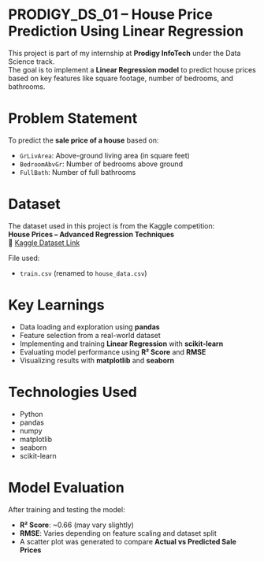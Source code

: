 #  PRODIGY_DS_01 – House Price Prediction Using Linear Regression

This project is part of my internship at **Prodigy InfoTech** under the Data Science track.  
The goal is to implement a **Linear Regression model** to predict house prices based on key features like square footage, number of bedrooms, and bathrooms.


#  Problem Statement

To predict the **sale price of a house** based on:
- `GrLivArea`: Above-ground living area (in square feet)
- `BedroomAbvGr`: Number of bedrooms above ground
- `FullBath`: Number of full bathrooms


# Dataset

The dataset used in this project is from the Kaggle competition:  
**House Prices – Advanced Regression Techniques**  
🔗 [Kaggle Dataset Link](https://www.kaggle.com/c/house-prices-advanced-regression-techniques/data)

File used:
- `train.csv` (renamed to `house_data.csv`)


# Key Learnings

- Data loading and exploration using **pandas**
- Feature selection from a real-world dataset
- Implementing and training **Linear Regression** with **scikit-learn**
- Evaluating model performance using **R² Score** and **RMSE**
- Visualizing results with **matplotlib** and **seaborn**


# Technologies Used

- Python
- pandas
- numpy
- matplotlib
- seaborn
- scikit-learn


# Model Evaluation

After training and testing the model:

- **R² Score**: ~0.66 (may vary slightly)
- **RMSE**: Varies depending on feature scaling and dataset split
- A scatter plot was generated to compare **Actual vs Predicted Sale Prices**



